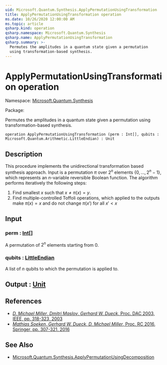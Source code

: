 ```yaml
---
uid: Microsoft.Quantum.Synthesis.ApplyPermutationUsingTransformation
title: ApplyPermutationUsingTransformation operation
ms.date: 10/26/2020 12:00:00 AM
ms.topic: article
qsharp.kind: operation
qsharp.namespace: Microsoft.Quantum.Synthesis
qsharp.name: ApplyPermutationUsingTransformation
qsharp.summary: >-
  Permutes the amplitudes in a quantum state given a permutation
  using transformation-based synthesis.
---
```


# ApplyPermutationUsingTransformation operation

Namespace: [Microsoft.Quantum.Synthesis](xref:Microsoft.Quantum.Synthesis)

Package: [](https://nuget.org/packages/)


Permutes the amplitudes in a quantum state given a permutationusing transformation-based synthesis.

```qsharp
operation ApplyPermutationUsingTransformation (perm : Int[], qubits : Microsoft.Quantum.Arithmetic.LittleEndian) : Unit
```


## Description

This procedure implements the unidirectional transformation basedsynthesis approach.  Input is a permutation $\pi$ over $2^n$ elements$\{0, \dots, 2^n-1\}$, which represents an $n$-variable reversible Boolean function.The algorithm performs iteratively the following steps:1. Find smallest $x$ such that $x \ne \pi(x) = y$.2. Find multiple-controlled Toffoli operations, which applied to the outputs   make $\pi(x) = x$ and do not change $\pi(x')$ for all $x' < x$

## Input

### perm : [Int](xref:microsoft.quantum.lang-ref.int)[]

A permutation of $2^n$ elements starting from 0.


### qubits : [LittleEndian](xref:Microsoft.Quantum.Arithmetic.LittleEndian)

A list of $n$ qubits to which the permutation is applied to.



## Output : [Unit](xref:microsoft.quantum.lang-ref.unit)



## References

- [*D. Michael Miller*, *Dmitri Maslov*, *Gerhard W. Dueck*,  Proc. DAC 2003, IEEE, pp. 318-323,  2003](https://doi.org/10.1145/775832.775915)- [*Mathias Soeken*, *Gerhard W. Dueck*, *D. Michael Miller*,  Proc. RC 2016, Springer, pp. 307-321,  2016](https://doi.org/10.1007/978-3-319-40578-0_22)

## See Also

- [Microsoft.Quantum.Synthesis.ApplyPermutationUsingDecomposition](xref:Microsoft.Quantum.Synthesis.ApplyPermutationUsingDecomposition)